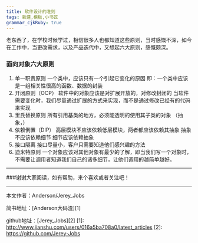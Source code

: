```yaml
---
title: 软件设计的准则
tags: 新建,模板,小书匠
grammar_cjkRuby: true
---
```

老东西了，在学校时候学过，相信很多人也都知道这些原则，当时感慨不深，如今在工作中，当更改需求，以及产品迭代中，又想起六大原则，感慨颇深。

### 面向对象六大原则
1. 单一职责原则
一个类中，应该只有一个引起它变化的原因
即：一个类中应该是一组相关性很高的函数、数据的封装
2. 开闭原则（OCP）
软件中的对象应该是对扩展开放的，对修改封闭的
当软件需要变化时，我们尽量通过扩展的方式来实现，而不是通过修改已经有的代码来实现
3. 里氏替换原则
所有引用基类的地方，必须能透明的使用其子类的对象
（抽象，）
4. 依赖倒置（DIP）
高层模块不应该依赖低层模块，两者都应该依赖其抽象
抽象不应该依赖细节
细节应该依赖抽象
5. 接口隔离
接口尽量小，客户只需要知道他们感兴趣的方法
6. 迪米特原则
一个对象应该对其他对象有最少的了解，即当我们写一个对象时，不需要让调用者知道我们自己的诸多细节，让他们调用的越简单越好。


 ----------
 ###谢谢大家阅读，如有帮助，来个喜欢或者关注吧！

 ----------
 本文作者：Anderson/Jerey_Jobs

 简书地址：[Anderson大码渣][1]

 github地址：[Jerey_Jobs][2]
  [1]: http://www.jianshu.com/users/016a5ba708a0/latest_articles
  [2]: https://github.com/Jerey-Jobs
